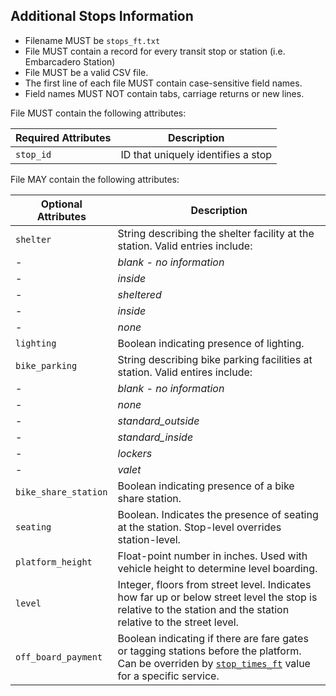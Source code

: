 ## Additional Stops Information

 *  Filename MUST be `stops_ft.txt`
 *  File MUST contain a record for every transit stop or station (i.e. Embarcadero Station) 
 *  File MUST be a valid CSV file.
 *  The first line of each file MUST contain case-sensitive field names.
 *  Field names MUST NOT contain tabs, carriage returns or new lines.
 
File MUST contain the following attributes:

Required Attributes	| Description										
----------			| -------------		
`stop_id`			| ID that uniquely identifies a stop

File MAY contain the following attributes:

Optional Attributes		| Description										
----------				| -------------		
`shelter`			| String describing the shelter facility at the station. Valid entries include: 
- 						| *blank - no information*
- 						| *inside*
- 						| *sheltered*
- 						| *inside*
- 						| *none*
`lighting`			| Boolean indicating presence of lighting.
`bike_parking`		| String describing bike parking facilities at station. Valid entires include:
- 						| *blank - no information*
- 						| *none*
- 						| *standard_outside*
- 						| *standard_inside*
- 						| *lockers*
- 						| *valet*
`bike_share_station`	| Boolean indicating presence of a bike share station.
`seating`				| Boolean. Indicates the presence of seating at the station. Stop-level overrides station-level.
`platform_height`		| Float-point number in inches. Used with vehicle height to determine level boarding.
`level`				| Integer, floors from street level.  Indicates how far up or below street level the stop is relative to the station and the station relative to the street level.
`off_board_payment`	| Boolean indicating if there are fare gates or tagging stations before the platform.  Can be overriden by [`stop_times_ft`](stop_times_ft.md) value for a specific service.

